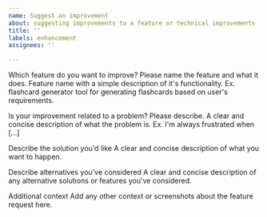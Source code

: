 ```yaml
---
name: Suggest an improvement
about: suggesting improvements to a feature or technical improvements
title: ''
labels: enhancement
assignees: ''

---
```


Which feature do you want to improve? Please name the feature and what it does. 
Feature name with a simple description of it's functionality. Ex. flashcard generator tool for generating flashcards based on user's requirements. 

Is your improvement related to a problem? Please describe.
A clear and concise description of what the problem is. Ex. I'm always frustrated when [...]

Describe the solution you'd like
A clear and concise description of what you want to happen.

Describe alternatives you've considered
A clear and concise description of any alternative solutions or features you've considered.

Additional context
Add any other context or screenshots about the feature request here.
